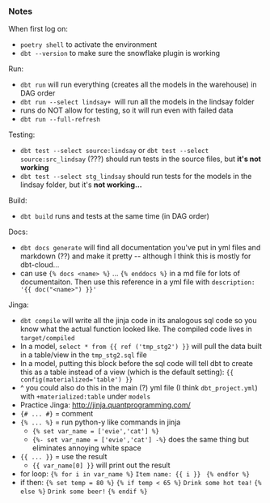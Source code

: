 ### Notes
When first log on:
- `poetry shell` to activate the environment
- `dbt --version` to make sure the snowflake plugin is working

Run:
- `dbt run` will run everything (creates all the models in the warehouse) in DAG order
- `dbt run --select lindsay+ `will run all the models in the lindsay folder
- runs do NOT allow for testing, so it will run even with failed data
- `dbt run --full-refresh`

Testing:
- `dbt test --select source:lindsay` or `dbt test --select source:src_lindsay` (???) should run tests in the source files, but **it's not working**
- `dbt test --select stg_lindsay` should run tests for the models in the lindsay folder, but it's **not working...**

Build:
- `dbt build` runs and tests at the same time (in DAG order)

Docs:
- `dbt docs generate` will find all documentation you've put in yml files and markdown (??) and make it pretty -- although I think this is mostly for dbt-cloud...
- can use `{% docs <name> %}` ... `{% enddocs %}` in a md file for lots of documentaiton. Then use this reference in a yml file with `description: '{{ doc("<name>") }}'`

Jinga:
- `dbt compile` will write all the jinja code in its analogous sql code so you know what the actual function looked like. The compiled code lives in `target/compiled`
- In a model, `select * from {{ ref ('tmp_stg2') }}` will pull the data built in a table/view in the `tmp_stg2.sql` file
- In a model, putting this block before the sql code will tell dbt to create this as a table instead of a view (which is the default setting): `{{ config(materialized='table') }}`
- ^ you could also do this in the main (?) yml file (I think `dbt_project.yml`) with `+materialized:table` under `models`
- Practice Jinga: http://jinja.quantprogramming.com/
- `{# ... #}` = comment
- `{% ... %}` = run python-y like commands in jinja
    - `{% set var_name = ['evie','cat'] %}`
    - `{%- set var_name = ['evie','cat'] -%}` does the same thing but eliminates annoying white space
- `{{ ... }}` = use the result  
    - `{{ var_name[0] }}` will print out the result
- for loop:
    `{% for i in var_name %}`
        `Item name: {{ i }}`
   ` {% endfor %}`
- if then:
   `{% set temp = 80 %}`
    `{% if temp < 65 %}`
        `Drink some hot tea!`
    `{% else %}`
        `Drink some beer!`
    `{% endif %}`
